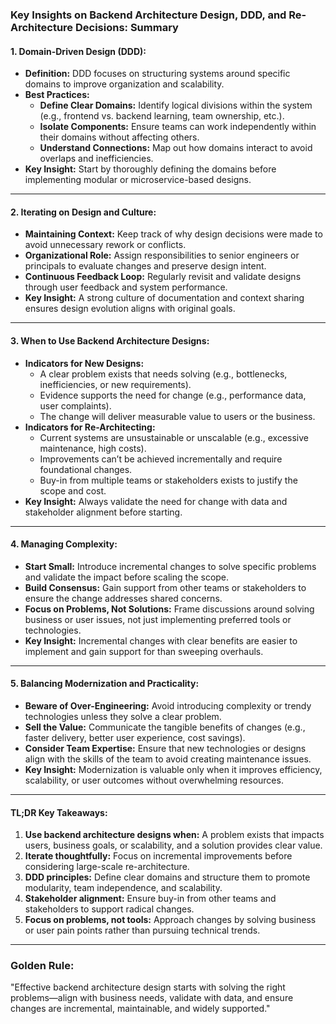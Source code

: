 ### **Key Insights on Backend Architecture Design, DDD, and Re-Architecture Decisions: Summary**

#### **1. Domain-Driven Design (DDD):**

- **Definition:** DDD focuses on structuring systems around specific domains to improve organization and scalability.
- **Best Practices:**
  - **Define Clear Domains:** Identify logical divisions within the system (e.g., frontend vs. backend learning, team ownership, etc.).
  - **Isolate Components:** Ensure teams can work independently within their domains without affecting others.
  - **Understand Connections:** Map out how domains interact to avoid overlaps and inefficiencies.
- **Key Insight:** Start by thoroughly defining the domains before implementing modular or microservice-based designs.

---

#### **2. Iterating on Design and Culture:**

- **Maintaining Context:** Keep track of why design decisions were made to avoid unnecessary rework or conflicts.
- **Organizational Role:** Assign responsibilities to senior engineers or principals to evaluate changes and preserve design intent.
- **Continuous Feedback Loop:** Regularly revisit and validate designs through user feedback and system performance.
- **Key Insight:** A strong culture of documentation and context sharing ensures design evolution aligns with original goals.

---

#### **3. When to Use Backend Architecture Designs:**

- **Indicators for New Designs:**
  - A clear problem exists that needs solving (e.g., bottlenecks, inefficiencies, or new requirements).
  - Evidence supports the need for change (e.g., performance data, user complaints).
  - The change will deliver measurable value to users or the business.
- **Indicators for Re-Architecting:**
  - Current systems are unsustainable or unscalable (e.g., excessive maintenance, high costs).
  - Improvements can’t be achieved incrementally and require foundational changes.
  - Buy-in from multiple teams or stakeholders exists to justify the scope and cost.
- **Key Insight:** Always validate the need for change with data and stakeholder alignment before starting.

---

#### **4. Managing Complexity:**

- **Start Small:** Introduce incremental changes to solve specific problems and validate the impact before scaling the scope.
- **Build Consensus:** Gain support from other teams or stakeholders to ensure the change addresses shared concerns.
- **Focus on Problems, Not Solutions:** Frame discussions around solving business or user issues, not just implementing preferred tools or technologies.
- **Key Insight:** Incremental changes with clear benefits are easier to implement and gain support for than sweeping overhauls.

---

#### **5. Balancing Modernization and Practicality:**

- **Beware of Over-Engineering:** Avoid introducing complexity or trendy technologies unless they solve a clear problem.
- **Sell the Value:** Communicate the tangible benefits of changes (e.g., faster delivery, better user experience, cost savings).
- **Consider Team Expertise:** Ensure that new technologies or designs align with the skills of the team to avoid creating maintenance issues.
- **Key Insight:** Modernization is valuable only when it improves efficiency, scalability, or user outcomes without overwhelming resources.

---

#### **TL;DR Key Takeaways:**

1. **Use backend architecture designs when:** A problem exists that impacts users, business goals, or scalability, and a solution provides clear value.
2. **Iterate thoughtfully:** Focus on incremental improvements before considering large-scale re-architecture.
3. **DDD principles:** Define clear domains and structure them to promote modularity, team independence, and scalability.
4. **Stakeholder alignment:** Ensure buy-in from other teams and stakeholders to support radical changes.
5. **Focus on problems, not tools:** Approach changes by solving business or user pain points rather than pursuing technical trends.

---

### **Golden Rule:**

"Effective backend architecture design starts with solving the right problems—align with business needs, validate with data, and ensure changes are incremental, maintainable, and widely supported."
